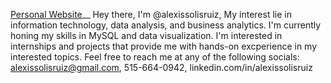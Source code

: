 [Personal Website](https://personal-networking-hub-h98aogh.gamma.site/)__
Hey there, I'm @alexissolisruiz,
My interest lie in information technology, data analysis, and business analytics.
I'm currently honing my skills in MySQL and data visualization.
I'm interested in internships and projects that provide me with hands-on excperience in my interested topics.
Feel free to reach me at any of the following socials: alexissolisruiz@gmail.com, 515-664-0942, linkedin.com/in/alexissolisruiz
